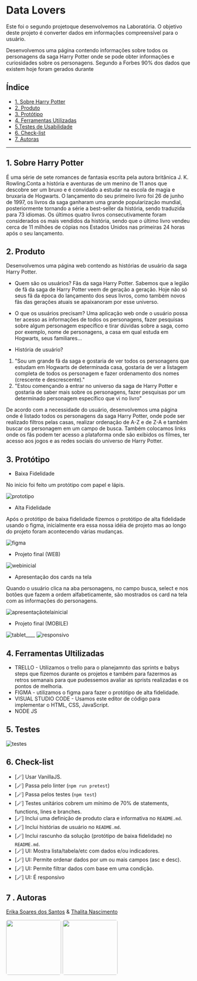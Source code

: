 # Data Lovers
Este foi o segundo projetoque desenvolvemos na Laboratória. O objetivo deste projeto é converter dados em informações compreensível para o usuário.

Desenvolvemos uma página contendo informações sobre todos os personagens da saga Harry Potter onde se pode obter informações e curiosidades sobre os personagens. Segundo a Forbes 90% dos dados que existem hoje foram gerados durante
## Índice

* [1. Sobre Harry Potter](#1-sobre-harry-potter)
* [2. Produto](#2-produto)
* [3. Protótipo](#3-protótipo)
* [4. Ferramentas Utilizadas ](#4-ferramentas-utilizadas)
* [5.Testes de Usabilidade](#5-testes-de-usabilidade)
* [6. Check-list](#6-check-list)
* [7. Autoras](#7-autoras)


***

## 1. Sobre Harry Potter

É uma série de sete romances de fantasia escrita pela autora britânica J. K. Rowling.Conta a história e aventuras de um menino de 11 anos que descobre ser um bruxo e é convidado a estudar na escola de magia e bruxaria de Hogwarts. O lançamento do seu primeiro livro foi 26 de junho de 1997, os livros da saga ganharam uma grande popularização mundial, posteriormente tornando a série a best-seller da história, sendo traduzida para 73 idiomas. Os últimos quatro livros consecutivamente foram considerados os mais vendidos da história, sendo que o último livro vendeu cerca de 11 milhões de cópias nos Estados Unidos nas primeiras 24 horas após o seu lançamento.


## 2. Produto

Desenvolvemos uma página web contendo as histórias de usuário da saga Harry Potter.

* Quem são os usuários?
Fãs da saga Harry Potter. Sabemos que a legião de fã da saga de Harry Potter veem de geração a geração. Hoje não só seus fã da época do lançamento dos seus livros, como também novos fãs das gerações atuais se apaixanoram por esse universo.

* O que os usuários precisam?
Uma aplicação web onde o usuário possa ter acesso as informações de todos os personagens, fazer pesquisas sobre algum personagem específico e tirar dúvidas sobre a saga, como por exemplo, nome de personagens, a casa em qual estuda em Hogwarts, seus familiares...

* História de usuário?
1. "Sou um grande fã da saga e gostaria de ver todos os personagens que estudam em Hogwarts de determinada casa, gostaria de ver a listagem completa de todos os personagem e fazer ordenamento dos nomes (crescente e descrescente)."
2. "Estou començando a entrar no universo da saga de Harry Potter e gostaria de saber mais sobre os personagens, fazer pesquisas por um determinado personagem específico que vi no livro"

De acordo com a necessidade do usuário, desenvolvemos uma página onde é listado todos os personagens da saga Harry Potter, onde pode ser realizado filtros pelas casas, realizar ordenação de A-Z e de Z-A e também buscar os personagem em um campo de busca. Também colocamos links onde os fãs podem ter acesso a plataforma onde são exibidos os filmes, ter acesso aos jogos e as redes sociais do universo de Harry Potter.

## 3. Protótipo

* Baixa Fidelidade

No início foi feito um protótipo com papel e lápis.

![prototipo](https://user-images.githubusercontent.com/114299360/225185137-eb5402a0-d7a5-4cf2-a6b3-1084a1e8f969.jpeg)

* Alta Fidelidade 

Após o protótipo de baixa fidelidade fizemos o protótipo de alta fidelidade usando o figma, inicialmente era essa nossa idéia de projeto mas ao longo do projeto foram acontecendo várias mudanças.

![figma](https://user-images.githubusercontent.com/114299360/225183194-19941ec9-e446-4246-9408-80de31262db7.jpeg)

* Projeto final (WEB)

![webinicial](https://user-images.githubusercontent.com/114299360/225181097-d6a8fa21-5301-4688-be5e-750047b1d6d0.jpeg)

* Apresentação dos cards na tela
 
Quando o usuário clica na aba personagens, no campo busca, select e nos botões que fazem a ordem alfabeticamente, são mostrados os card na tela com as informações do personagens.

![apresentaçãotelainicial](https://user-images.githubusercontent.com/114299360/225181096-a3184744-7db9-4512-bb22-e53cd3216681.jpeg)

* Projeto final (MOBILE)

![tablet](https://user-images.githubusercontent.com/114299360/225182788-a9045022-8a30-4282-b7da-79210c026c85.jpeg)____
![responsivo](https://user-images.githubusercontent.com/114299360/225181093-d426a3e1-c4c7-4ea5-b034-6d6e4c3246d4.jpeg)


## 4. Ferramentas Ultilizadas

* TRELLO - Utilizamos o trello para o planejamnto das sprints e babys steps que fizemos durante os projetos e também para fazermos as retros semanais para que pudessemos avaliar as sprists realizadas e os pontos de melhoria.
* FIGMA - utilizamos o figma para fazer o protótipo de alta fidelidade.
* VISUAL STUDIO CODE - Usamos este editor de código para implementar o HTML, CSS, JavaScript.
* NODE JS 

## 5. Testes

![testes](https://user-images.githubusercontent.com/114299360/225722756-0bac968c-f97e-4213-ac10-838bac18ed9b.jpeg)

## 6. Check-list

- [🪄] Usar VanillaJS.
- [🪄] Passa pelo linter (`npm run pretest`)
- [🪄] Passa pelos testes (`npm test`)
- [🪄] Testes unitários cobrem um mínimo de 70% de statements, functions, lines e branches.
- [🪄] Inclui uma definição de produto clara e informativa no `README.md`.
- [🪄] Inclui histórias de usuário no `README.md`.
- [🪄] Inclui rascunho da solução (protótipo de baixa fidelidade) no `README.md`.
- [🪄] UI: Mostra lista/tabela/etc com dados e/ou indicadores.
- [🪄] UI: Permite ordenar dados por um ou mais campos (asc e desc).
- [🪄] UI: Permite filtrar dados com base em uma condição.
- [🪄] UI: É responsivo

## 7 . Autoras
[Erika Soares dos Santos]("https://github.com/euerika") & [Thalita Nascimento](https://github.com/THALINascimento) 


<div>
    
   <img height="150" widtht="150" style="border-radius:5px;" src="https://user-images.githubusercontent.com/109056305/217401080-8b2dff1e-f6c4-4b62-96bc-d79ee4c88e60.jpeg"> 
   <img height="150" widtht="150" style="border-radius:5px;" src="https://user-images.githubusercontent.com/114299360/225187073-c984ba4c-0d79-4485-b9fb-8cce8ac6120d.jpeg">
</div><br>


